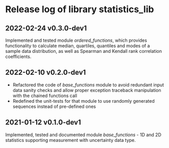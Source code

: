 # Release log of library statistics_lib

## 2022-02-24 v0.3.0-dev1

Implemented and tested module *ordered_functions*, which provides functionality to calculate median, quartiles, quantiles and modes of a sample data distribution, as well as Spearman and Kendall rank correlation coefficients.

## 2022-02-10 v0.2.0-dev1

* Refactored the code of *base_functions* module to avoid redundant input data sanity checks and allow proper exception traceback manipulation with the chained functions call
* Redefined the unit-tests for that module to use randomly generated sequences instead of pre-defined ones

## 2021-01-12 v0.1.0-dev1

Implemented, tested and documented module *base_functions* - 1D and 2D statistics supporting measurement with uncertainty data type.
